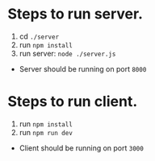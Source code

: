 # Steps to run server.
1. cd `./server`
2. run `npm install`
3. run server: `node ./server.js`
- Server should be running on port `8000`

# Steps to run client.
1. run `npm install`
2. run `npm run dev`
- Client should be running on port `3000`
